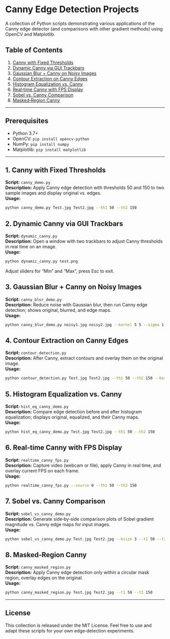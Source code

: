 # Canny Edge Detection Projects

A collection of Python scripts demonstrating various applications of the Canny edge detector (and comparisons with other gradient methods) using OpenCV and Matplotlib.

## Table of Contents

1. [Canny with Fixed Thresholds](#canny-with-fixed-thresholds)
2. [Dynamic Canny via GUI Trackbars](#dynamic-canny-via-gui-trackbars)
3. [Gaussian Blur + Canny on Noisy Images](#gaussian-blur--canny-on-noisy-images)
4. [Contour Extraction on Canny Edges](#contour-extraction-on-canny-edges)
5. [Histogram Equalization vs. Canny](#histogram-equalization-vs-canny)
6. [Real‑time Canny with FPS Display](#real‑time-canny-with-fps-display)
7. [Sobel vs. Canny Comparison](#sobel-vs-canny-comparison)
8. [Masked‑Region Canny](#masked‑region-canny)

---

## Prerequisites

- Python 3.7+
- OpenCV: `pip install opencv-python`
- NumPy: `pip install numpy`
- Matplotlib: `pip install matplotlib`

---

## 1. Canny with Fixed Thresholds
**Script:** `canny_demo.py`  
**Description:** Apply Canny edge detection with thresholds 50 and 150 to two sample images and display original vs. edges.  
**Usage:**
```bash
python canny_demo.py Test.jpg Test2.jpg --th1 50 --th2 150
```

## 2. Dynamic Canny via GUI Trackbars
**Script:** `dynamic_canny.py`  
**Description:** Open a window with two trackbars to adjust Canny thresholds in real time on an image.  
**Usage:**
```bash
python dynamic_canny.py test.png
```  
Adjust sliders for “Min” and “Max”, press Esc to exit.

## 3. Gaussian Blur + Canny on Noisy Images
**Script:** `canny_blur_demo.py`  
**Description:** Reduce noise with Gaussian blur, then run Canny edge detection; shows original, blurred, and edge maps.  
**Usage:**
```bash
python canny_blur_demo.py noisy1.jpg noisy2.jpg --kernel 5 5 --sigma 1.0 --th1 50 --th2 150
```

## 4. Contour Extraction on Canny Edges
**Script:** `contour_detection.py`  
**Description:** After Canny, extract contours and overlay them on the original image.  
**Usage:**
```bash
python contour_detection.py Test.jpg Test2.jpg --th1 50 --th2 150 --kernel 5 5 --sigma 1.0
```

## 5. Histogram Equalization vs. Canny
**Script:** `hist_eq_canny_demo.py`  
**Description:** Compare edge detection before and after histogram equalization; displays original, equalized, and their Canny maps.  
**Usage:**
```bash
python hist_eq_canny_demo.py Test.jpg Test2.jpg --th1 50 --th2 150
```

## 6. Real‑time Canny with FPS Display
**Script:** `realtime_canny_fps.py`  
**Description:** Capture video (webcam or file), apply Canny in real time, and overlay current FPS on each frame.  
**Usage:**
```bash
python realtime_canny_fps.py --source 0 --th1 50 --th2 150
```

## 7. Sobel vs. Canny Comparison
**Script:** `sobel_vs_canny_demo.py`  
**Description:** Generate side‑by‑side comparison plots of Sobel gradient magnitude vs. Canny edge maps for input images.  
**Usage:**
```bash
python sobel_vs_canny_demo.py Test.jpg Test2.jpg --ksize 3 --t1 50 --t2 150
```

## 8. Masked‑Region Canny
**Script:** `canny_masked_region.py`  
**Description:** Apply Canny edge detection only within a circular mask region, overlay edges on the original.  
**Usage:**
```bash
python canny_masked_region.py Test.jpg Test2.jpg --t1 50 --t2 150
```

---

## License

This collection is released under the MIT License. Feel free to use and adapt these scripts for your own edge‑detection experiments.

